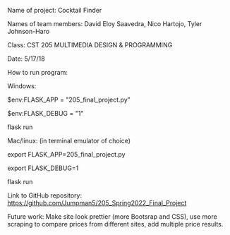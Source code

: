 Name of project: Cocktail Finder

Names of team members: David Eloy Saavedra, Nico Hartojo, Tyler Johnson-Haro

Class: CST 205 MULTIMEDIA DESIGN & PROGRAMMING

Date: 5/17/18

How to run program:

Windows:

$env:FLASK_APP = "205_final_project.py"

$env:FLASK_DEBUG = "1"

flask run

Mac/linux: (in terminal emulator of choice)

export FLASK_APP=205_final_project.py

export FLASK_DEBUG=1

flask run

Link to GitHub repository: https://github.com/Jumpman5/205_Spring2022_Final_Project

Future work: Make site look prettier (more Bootsrap and CSS), use more scraping to compare prices from different sites, add multiple price results.
